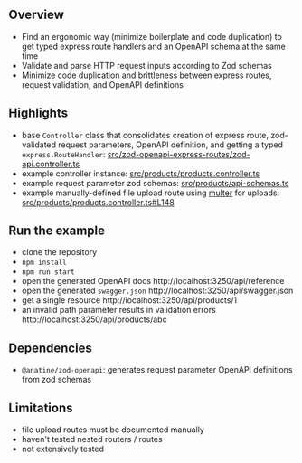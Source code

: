 ## Overview

- Find an ergonomic way (minimize boilerplate and code duplication) to get typed express route handlers and an OpenAPI
  schema at the same time
- Validate and parse HTTP request inputs according to Zod schemas
- Minimize code duplication and brittleness between express routes, request validation, and OpenAPI definitions

## Highlights

- base `Controller` class that consolidates creation of express route, zod-validated request parameters, OpenAPI definition, and getting a typed `express.RouteHandler`: [src/zod-openapi-express-routes/zod-api.controller.ts](src/zod-openapi-express-routes/zod-api.controller.ts)
- example controller instance: [src/products/products.controller.ts](src/products/products.controller.ts)
- example request parameter zod schemas: [src/products/api-schemas.ts](src/products/api-schemas.ts)
- example manually-defined file upload route using [multer](https://github.com/expressjs/multer) for uploads: [src/products/products.controller.ts#L148](src/products/products.controller.ts#L148)

## Run the example

- clone the repository
- `npm install`
- `npm run start`
- open the generated OpenAPI docs http://localhost:3250/api/reference
- open the generated `swagger.json` http://localhost:3250/api/swagger.json
- get a single resource http://localhost:3250/api/products/1
- an invalid path parameter results in validation errors http://localhost:3250/api/products/abc

## Dependencies

- `@anatine/zod-openapi`: generates request parameter OpenAPI definitions from zod schemas

## Limitations

- file upload routes must be documented manually
- haven't tested nested routers / routes
- not extensively tested
